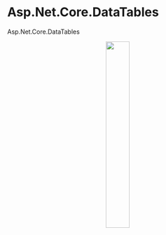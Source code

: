 # Asp.Net.Core.DataTables
Asp.Net.Core.DataTables
<p align="center" width="100%">
    <img width="33%" src="https://profile-counter.glitch.me/muratbekler/count.svg"> 
</p>
